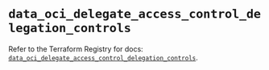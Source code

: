 # `data_oci_delegate_access_control_delegation_controls`

Refer to the Terraform Registry for docs: [`data_oci_delegate_access_control_delegation_controls`](https://registry.terraform.io/providers/oracle/oci/6.18.0/docs/data-sources/delegate_access_control_delegation_controls).
